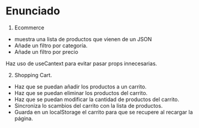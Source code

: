 # Enunciado

1. Ecommerce

- muestra una lista de productos que vienen de un JSON
- Añade un filtro por categoría.
- Añade un filtro por precio

Haz uso de useCantext para evitar pasar props innecesarias.

2. Shopping Cart.

- Haz que se puedan añadir los productos a un carrito.
- Haz que se puedan eliminar los productos del carrito.
- Haz que se puedan modificar la cantidad de productos del carrito.
- Sincroniza lo scambios del carrito con la lista de productos.
- Guarda en un localStorage el carrito para que se recupere al recargar la página.